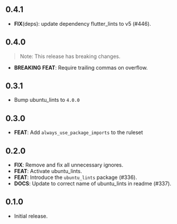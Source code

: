 ## 0.4.1

 - **FIX**(deps): update dependency flutter_lints to v5 (#446).

## 0.4.0

> Note: This release has breaking changes.

 - **BREAKING** **FEAT**: Require trailing commas on overflow.

## 0.3.1

- Bump ubuntu_lints to `4.0.0`
 
## 0.3.0
 
 - **FEAT**: Add `always_use_package_imports` to the ruleset

## 0.2.0

 - **FIX**: Remove and fix all unnecessary ignores.
 - **FEAT**: Activate ubuntu_lints.
 - **FEAT**: Introduce the `ubuntu_lints` package (#336).
 - **DOCS**: Update to correct name of ubuntu_lints in readme (#337).

## 0.1.0

 * Initial release.
